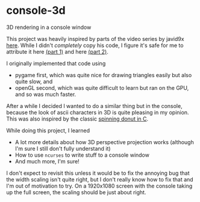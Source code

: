 # console-3d
3D rendering in a console window

This project was heavily inspired by parts of the video series by javid9x [here](https://youtu.be/ih20l3pJoeU). While I didn't _completely_ copy his code, I figure it's safe for me to attribute it here [(part 1)](https://github.com/OneLoneCoder/videos/blob/master/OneLoneCoder_olcEngine3D_Part1.cpp) and here [(part 2)](https://github.com/OneLoneCoder/videos/blob/master/OneLoneCoder_olcEngine3D_Part2.cpp).

I originally implemented that code using
- pygame first, which was quite nice for drawing triangles easily but also quite slow, and
- openGL second, which was quite difficult to learn but ran on the GPU, and so was much faster.

After a while I decided I wanted to do a similar thing but in the console, because the look of ascii characters in 3D is quite pleasing in my opinion. This was also inspired by the classic [spinning donut in C](https://www.a1k0n.net/2011/07/20/donut-math.html).

While doing this project, I learned
- A lot more details about how 3D perspective projection works (although I'm sure I still don't fully understand it)
- How to use `ncurses` to write stuff to a console window
- And much more, I'm sure!

I don't expect to revisit this unless it would be to fix the annoying bug that the width scaling isn't quite right, but I don't really know how to fix that and I'm out of motivation to try. On a 1920x1080 screen with the console taking up the full screen, the scaling should be just about right.
